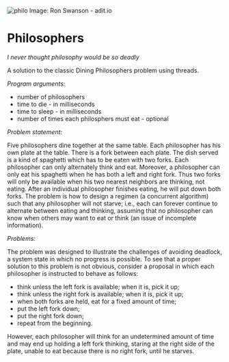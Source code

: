 
![philo](https://github.com/smclacke/philosophers/assets/115113929/96a85698-d110-4462-b748-6dc66f3094e2)
Image: Ron Swanson - adit.io


# Philosophers
*I never thought philosophy would be so deadly*


A solution to the classic Dining Philosophers problem using threads.

*Program arguments:*
 - number of philosophers
 - time to die - in milliseconds
 - time to sleep - in milliseconds
 - number of times each philosphers must eat - optional

*Problem statement:*

Five philosophers dine together at the same table. Each philosopher has his own plate at the table. There is a fork between each plate. The dish served is a kind of spaghetti which has to be eaten with two forks. Each philosopher can only alternately think and eat. Moreover, a philosopher can only eat his spaghetti when he has both a left and right fork. Thus two forks will only be available when his two nearest neighbors are thinking, not eating. After an individual philosopher finishes eating, he will put down both forks. The problem is how to design a regimen (a concurrent algorithm) such that any philosopher will not starve; i.e., each can forever continue to alternate between eating and thinking, assuming that no philosopher can know when others may want to eat or think (an issue of incomplete information).

*Problems:*

The problem was designed to illustrate the challenges of avoiding deadlock, a system state in which no progress is possible. To see that a proper solution to this problem is not obvious, consider a proposal in which each philosopher is instructed to behave as follows:

- think unless the left fork is available; when it is, pick it up;
- think unless the right fork is available; when it is, pick it up;
- when both forks are held, eat for a fixed amount of time;
- put the left fork down;
- put the right fork down;
- repeat from the beginning.

However, each philosopher will think for an undetermined amount of time and may end up holding a left fork thinking, staring at the right side of the plate, unable to eat because there is no right fork, until he starves.
  
